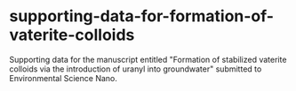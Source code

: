 # supporting-data-for-formation-of-vaterite-colloids
Supporting data for the manuscript entitled "Formation of stabilized vaterite colloids via the introduction of uranyl into groundwater" submitted to Environmental Science Nano.
